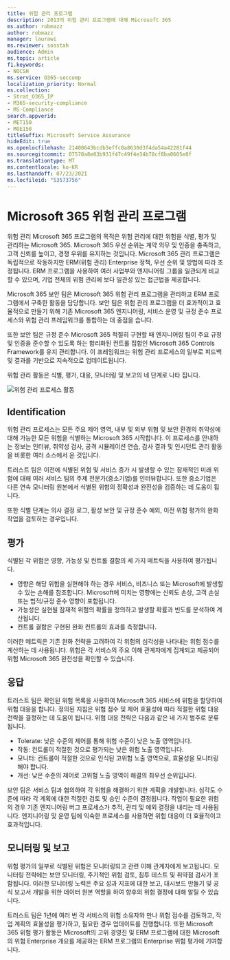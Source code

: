 ```yaml
---
title: 위험 관리 프로그램
description: 2013의 위험 관리 프로그램에 대해 Microsoft 365
ms.author: robmazz
author: robmazz
manager: laurawi
ms.reviewer: sosstah
audience: Admin
ms.topic: article
f1.keywords:
- NOCSH
ms.service: O365-seccomp
localization_priority: Normal
ms.collection:
- Strat_O365_IP
- M365-security-compliance
- MS-Compliance
search.appverid:
- MET150
- MOE150
titleSuffix: Microsoft Service Assurance
hideEdit: true
ms.openlocfilehash: 21408643bcdb3effc0a8630d3f4da54a42281f44
ms.sourcegitcommit: 07578a8e03b931f47c49f4e34b78cf8ba0605e8f
ms.translationtype: MT
ms.contentlocale: ko-KR
ms.lasthandoff: 07/23/2021
ms.locfileid: "53573756"
---
```

# <a name="microsoft-365-risk-management-program"></a>Microsoft 365 위험 관리 프로그램

위험 관리 Microsoft 365 프로그램의 목적은 위험 관리에 대한 위험을 식별, 평가 및 관리하는 Microsoft 365. Microsoft 365 우선 순위는 계약 의무 및 인증을 충족하고, 고객 신뢰를 높이고, 경쟁 우위를 유지하는 것입니다. Microsoft 365 관리 프로그램은 독립적으로 작동하지만 ERM(위험 관리) Enterprise 정책, 우선 순위 및 방법에 따라 조정됩니다. ERM 프로그램을 사용하여 여러 사업부와 엔지니어링 그룹을 일관되게 비교할 수 있으며, 기업 전체의 위험 관리에 보다 일관성 있는 접근법을 제공합니다.

Microsoft 365 보안 팀은 Microsoft 365 위험 관리 프로그램을 관리하고 ERM 프로그램에서 구축한 활동을 담당합니다. 보안 팀은 위험 관리 프로그램을 더 효과적이고 효율적으로 만들기 위해 기존 Microsoft 365 엔지니어링, 서비스 운영 및 규정 준수 프로세스와 위험 관리 프레임워크를 통합하는 데 중점을 습니다.

또한 보안 팀은 규정 준수 Microsoft 365 적절히 구현할 때 엔지니어링 팀이 주요 규정 및 인증을 준수할 수 있도록 하는 합리화된 컨트롤 집합인 Microsoft 365 Controls Framework를 유지 관리합니다. 이 프레임워크는 위험 관리 프로세스의 일부로 피드백 및 결과를 기반으로 지속적으로 업데이트됩니다.

위험 관리 활동은 식별, 평가, 대응, 모니터링 및 보고의 네 단계로 나타 집니다.

![위험 관리 프로세스 활동](../media/assurance-risk-management-review-process.png)

## <a name="identification"></a>Identification

위험 관리 프로세스는 모든 주요 제어 영역, 내부 및 외부 위협 및 보안 환경의 취약성에 대해 가능한 모든 위험을 식별하는 Microsoft 365 시작합니다. 이 프로세스를 안내하는 정보는 인터뷰, 취약성 검사, 공격 시뮬레이션 연습, 감사 결과 및 인시던트 관리 활동을 비롯한 여러 소스에서 온 것입니다.

트러스트 팀은 이전에 식별된 위험 및 서비스 증가 시 발생할 수 있는 잠재적인 미래 위험에 대해 여러 서비스 팀의 주제 전문가(중소기업)를 인터뷰합니다. 또한 중소기업은 다른 연속 모니터링 원본에서 식별된 위험의 정확성과 완전성을 검증하는 데 도움이 됩니다.

또한 식별 단계는 의사 결정 로그, 활성 보안 및 규정 준수 예외, 이전 위험 평가의 완화 작업을 검토하는 경우입니다.

## <a name="assessment"></a>평가

식별된 각 위험은 영향, 가능성 및 컨트롤 결함의 세 가지 메트릭을 사용하여 평가됩니다.

- 영향은 해당 위험을 실현해야 하는 경우 서비스, 비즈니스 또는 Microsoft에 발생할 수 있는 손해를 참조합니다. Microsoft에 미치는 영향에는 신뢰도 손상, 고객 손실 또는 법적/규정 준수 영향이 포함됩니다.
- 가능성은 실현될 잠재적 위험의 확률을 정의하고 발생할 확률과 빈도를 분석하여 계산됩니다.
- 컨트롤 결함은 구현된 완화 컨트롤의 효과를 측정합니다.

이러한 메트릭은 기존 완화 전략을 고려하여 각 위험의 심각성을 나타내는 위험 점수를 계산하는 데 사용됩니다. 위험은 각 서비스의 주요 이해 관계자에게 집계되고 제공되어 위험 Microsoft 365 완전성을 확인할 수 있습니다.

## <a name="response"></a>응답

트러스트 팀은 확인된 위험 목록을 사용하여 Microsoft 365 서비스에 위험을 할당하여 위험 대응을 합니다. 정의된 지침은 위험 점수 및 제어 효율성에 따라 적절한 위험 대응 전략을 결정하는 데 도움이 됩니다. 위험 대응 전략은 다음과 같은 네 가지 범주로 분류됩니다.

- Tolerate: 낮은 수준의 제어를 통해 위험 수준이 낮은 노출 영역입니다.
- 작동: 컨트롤이 적절한 것으로 평가되는 낮은 위험 노출 영역입니다.
- 모니터: 컨트롤이 적절한 것으로 인식된 고위험 노출 영역으로, 효율성을 모니터링해야 합니다.
- 개선: 낮은 수준의 제어로 고위험 노출 영역이 해결의 최우선 순위입니다.

보안 팀은 서비스 팀과 협의하여 각 위험을 해결하기 위한 계획을 개발합니다. 심각도 수준에 따라 각 계획에 대한 적절한 검토 및 승인 수준이 결정됩니다. 작업이 필요한 위험의 경우 기존 엔지니어링 버그 프로세스가 추적, 관리 및 예외 결정을 내리는 데 사용됩니다. 엔지니어링 및 운영 팀에 익숙한 프로세스를 사용하면 위험 대응이 더 효율적이고 효과적입니다.

## <a name="monitoring-and-reporting"></a>모니터링 및 보고

위험 평가의 일부로 식별된 위험은 모니터링되고 관련 이해 관계자에게 보고됩니다. 모니터링 전략에는 보안 모니터링, 주기적인 위험 검토, 침투 테스트 및 취약점 검사가 포함됩니다. 이러한 모니터링 노력은 주요 성과 지표에 대한 보고, 대시보드 만들기 및 공식 보고서 개발을 위한 데이터 원본 역할을 하여 향후의 위험 결정에 대해 알릴 수 있습니다.

트러스트 팀은 1년에 여러 번 각 서비스의 위험 소유자와 만나 위험 점수를 검토하고, 작업 계획의 효율성을 평가하고, 필요한 경우 업데이트를 진행합니다. 또한 Microsoft 365 위험 평가 활동은 Microsoft의 고위 경영진 및 ERM 프로그램에 대한 Microsoft의 위험 Enterprise 개요를 제공하는 ERM 프로그램의 Enterprise 위험 평가에 기여합니다.
